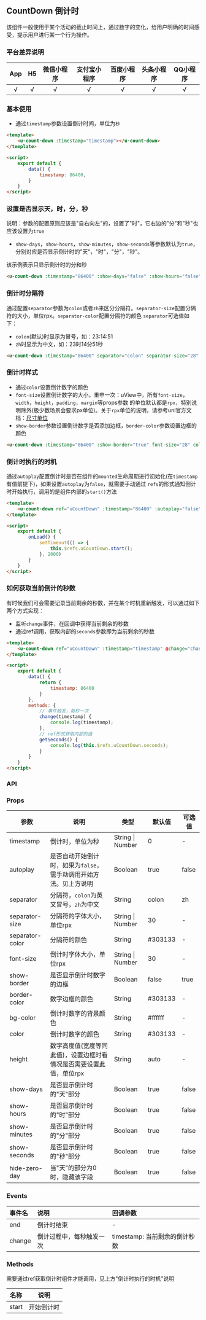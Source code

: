 ## CountDown 倒计时 <to-api/>

<demo-model url="/pages/componentsC/countDown/index"></demo-model>


该组件一般使用于某个活动的截止时间上，通过数字的变化，给用户明确的时间感受，提示用户进行某一个行为操作。

### 平台差异说明

|App|H5|微信小程序|支付宝小程序|百度小程序|头条小程序|QQ小程序|
|:-:|:-:|:-:|:-:|:-:|:-:|:-:|
|√|√|√|√|√|√|√|

### 基本使用

- 通过`timestamp`参数设置倒计时间，单位为`秒`

```html
<template>
	<u-count-down :timestamp="timestamp"></u-count-down>
</template>

<script>
	export default {
		data() {
			timestamp: 86400,
		}
	}
</script>
```

### 设置是否显示天，时，分，秒

说明：参数的配置原则应该是"自右向左"的，设置了"时"，它右边的"分"和"秒"也应该设置为`true`

- `show-days`，`show-hours`，`show-minutes`，`show-seconds`等参数默认为`true`，分别对应是否显示倒计时的"天"，"时"，"分"，"秒"。

该示例表示只显示倒计时的分和秒

```html
<u-count-down :timestamp="86400" :show-days="false" :show-hours="false"></u-count-down>
```

### 倒计时分隔符

通过配置`separator`参数为`colon`或者`zh`来区分分隔符。`separator-size`配置分隔符的大小，单位rpx。`separator-color`配置分隔符的颜色
`separator`可选值如下：
- `colon`(默认)时显示为冒号，如：23:14:51
- `zh`时显示为中文，如：23时14分51秒

```html
<u-count-down :timestamp="86400" separator="colon" separator-size="28" separator-color="#606266"></u-count-down>
```

### 倒计时样式

- 通过`color`设置倒计数字的颜色
- `font-size`设置倒计数字的大小，重申一次：uView中，所有`font-size`，`width`，`height`，`padding`，`margin`等props参数
的单位默认都是`rpx`，特别说明除外(极少数场景会要求px单位)。关于`rpx`单位的说明，请参考uni官方文档：[尺寸单位](https://uniapp.dcloud.io/frame?id=%e5%b0%ba%e5%af%b8%e5%8d%95%e4%bd%8d)
- `show-border`参数设置倒计数字是否添加边框，`border-color`参数设置边框的颜色

```html
<u-count-down :timestamp="86400" :show-border="true" font-size="28" color="#606266" border-color="#909399"></u-count-down>
```

### 倒计时执行的时机

通过`autoplay`配置倒计时是否在组件的`mounted`生命周期进行初始化(在`timestamp`有值前提下)，如果设置`autoplay`为`false`，就需要手动通过
`refs`的形式通知倒计时开始执行，调用的是组件内部的`start()`方法

```html
<template>
	<u-count-down ref="uCountDown" :timestamp="86400" :autoplay="false"></u-count-down>
</template>

<script>
	export default {
		onLoad() {
			setTimeout(() => {
				this.$refs.uCountDown.start();
			}, 2000)
		}
	}
</script>
```


### 如何获取当前倒计的秒数

有时候我们可会需要记录当前剩余的秒数，并在某个时机重新触发，可以通过如下两个方式实现：

- 监听`change`事件，在回调中获得当前剩余的秒数
- 通过ref调用，获取内部的`seconds`参数即为当前剩余的秒数


```html
<template>
	<u-count-down ref="uCountDown" :timestamp="timestamp" @change="change"></u-count-down>
</template>

<script>
	export default {
		data() {
			return {
				timestamp: 86400
			}
		},
		methods: {
			// 事件触发，每秒一次
			change(timestamp) {
				console.log(timestamp);
			},
			// ref形式获取内部的值
			getSeconds() {
				console.log(this.$refs.uCountDown.seconds);
			}
		}
	}
</script>
```

### API

### Props

| 参数          | 说明            | 类型            | 默认值             |  可选值   |
|-------------  |---------------- |---------------|------------------ |-------- |
| timestamp | 倒计时，单位为秒 | String \| Number | 0 | - |
| autoplay | 是否自动开始倒计时，如果为`false`，需手动调用开始方法。见上方说明  | Boolean | true | false |
| separator | 分隔符，`colon`为英文冒号，`zh`为中文 | String  | colon | zh |
| separator-size | 分隔符的字体大小，单位rpx | String \| Number  | 30 | - |
| separator-color | 分隔符的颜色 | String  | #303133 | - |
| font-size | 倒计时字体大小，单位rpx | String \| Number  | 30 | - |
| show-border | 是否显示倒计时数字的边框 | Boolean | false | true |
| border-color | 数字边框的颜色 | String  | #303133 | - |
| bg-color | 倒计时数字的背景颜色 | String  | #ffffff | - |
| color | 倒计时数字的颜色 | String  | #303133 | - |
| height | 数字高度值(宽度等同此值)，设置边框时看情况是否需要设置此值，单位rpx | String  | auto | - |
| show-days | 是否显示倒计时的"天"部分 | Boolean  | true | false |
| show-hours | 是否显示倒计时的"时"部分 | Boolean  | true | false |
| show-minutes | 是否显示倒计时的"分"部分 | Boolean  | true | false |
| show-seconds | 是否显示倒计时的"秒"部分 | Boolean  | true | false |
| hide-zero-day | 当"天"的部分为0时，隐藏该字段 | Boolean  | true | false |


### Events

|事件名|说明|回调参数|
|:-|:-|:-|
|end|倒计时结束|-|
|change|倒计过程中，每秒触发一次|timestamp: 当前剩余的倒计秒数|



### Methods

需要通过ref获取倒计时组件才能调用，见上方"倒计时执行的时机"说明

| 名称          | 说明            |
|-------------  |---------------- |
| start | 开始倒计时  |
